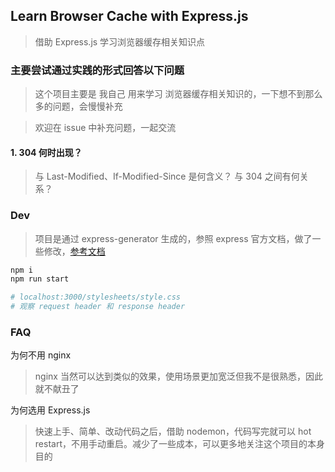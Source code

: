 ## Learn Browser Cache with Express.js
> 借助 Express.js 学习浏览器缓存相关知识点

### 主要尝试通过实践的形式回答以下问题
> 这个项目主要是 我自己 用来学习 浏览器缓存相关知识的，一下想不到那么多的问题，会慢慢补充

> 欢迎在 issue 中补充问题，一起交流

#### 1. 304 何时出现？
> 与 Last-Modified、If-Modified-Since 是何含义？
> 与 304 之间有何关系？

### Dev
> 项目是通过 express-generator 生成的，参照 express 官方文档，做了一些修改，[参考文档](https://expressjs.com/en/resources/middleware/serve-static.html)

```bash
npm i
npm run start

# localhost:3000/stylesheets/style.css
# 观察 request header 和 response header
```

### FAQ

为何不用 nginx
> nginx 当然可以达到类似的效果，使用场景更加宽泛但我不是很熟悉，因此就不献丑了

为何选用 Express.js
> 快速上手、简单、改动代码之后，借助 nodemon，代码写完就可以 hot restart，不用手动重启。减少了一些成本，可以更多地关注这个项目的本身目的
